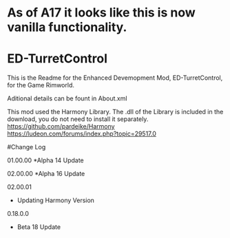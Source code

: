 # As of A17 it looks like this is now vanilla functionality.

# ED-TurretControl
This is the Readme for the Enhanced Devemopment Mod, ED-TurretControl, for the Game Rimworld.

Aditional details can be fount in About.xml

This mod used the Harmony Library. The .dll of the Library is included in the download, you do not need to install it separately.
https://github.com/pardeike/Harmony
https://ludeon.com/forums/index.php?topic=29517.0

#Change Log

01.00.00
*Alpha 14 Update

02.00.00
*Alpha 16 Update

02.00.01
* Updating Harmony Version

0.18.0.0
* Beta 18 Update

